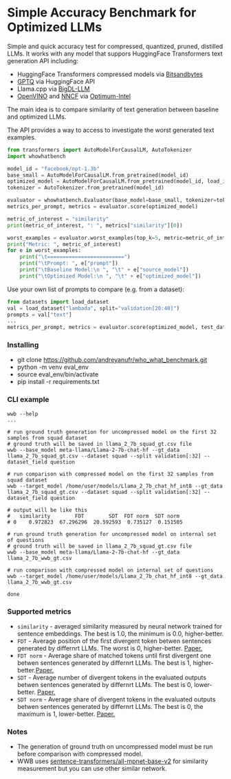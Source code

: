 # Simple Accuracy Benchmark for Optimized LLMs

Simple and quick accuracy test for compressed, quantized, pruned, distilled LLMs. It works with any model that suppors HuggingFace Transformers text generation API including:
* HuggingFace Transformers compressed models via [Bitsandbytes](https://huggingface.co/docs/transformers/main_classes/quantization#transformers.BitsAndBytesConfig)
* [GPTQ](https://huggingface.co/docs/transformers/main_classes/quantization#transformers.GPTQConfig) via HuggingFace API
* Llama.cpp via [BigDL-LLM](https://github.com/intel-analytics/BigDL/tree/main/python/llm)
* [OpenVINO](https://github.com/openvinotoolkit/openvino) and [NNCF](https://github.com/openvinotoolkit/nncf) via [Optimum-Intel](https://github.com/huggingface/optimum-intel)

The main idea is to compare similarity of text generation between baseline and optimized LLMs.

The API provides a way to access to investigate the worst generated text examples.

```python
from transformers import AutoModelForCausalLM, AutoTokenizer
import whowhatbench

model_id = "facebook/opt-1.3b"
base_small = AutoModelForCausalLM.from_pretrained(model_id)
optimized_model = AutoModelForCausalLM.from_pretrained(model_id, load_in_4bit=True, device_map="auto")
tokenizer = AutoTokenizer.from_pretrained(model_id)

evaluator = whowhatbench.Evaluator(base_model=base_small, tokenizer=tokenizer)
metrics_per_prompt, metrics = evaluator.score(optimized_model)

metric_of_interest = "similarity"
print(metric_of_interest, ": ", metrics["similarity"][0])

worst_examples = evaluator.worst_examples(top_k=5, metric=metric_of_interest)
print("Metric: ", metric_of_interest)
for e in worst_examples:
    print("\t=========================")
    print("\tPrompt: ", e["prompt"])
    print("\tBaseline Model:\n ", "\t" + e["source_model"])
    print("\tOptimized Model:\n ", "\t" + e["optimized_model"])

```

Use your own list of prompts to compare (e.g. from a dataset):
```python
from datasets import load_dataset
val = load_dataset("lambada", split="validation[20:40]")
prompts = val["text"]
...
metrics_per_prompt, metrics = evaluator.score(optimized_model, test_data=prompts)
```

### Installing

* git clone https://github.com/andreyanufr/who_what_benchmark.git
* python -m venv eval_env
* source eval_env/bin/activate
* pip install -r requirements.txt

### CLI example

```
wwb --help
...

# run ground truth generation for uncompressed model on the first 32 samples from squad dataset
# ground truth will be saved in llama_2_7b_squad_gt.csv file
wwb --base_model meta-llama/Llama-2-7b-chat-hf --gt_data llama_2_7b_squad_gt.csv --dataset squad --split validation[:32] --dataset_field question

# run comparison with compressed model on the first 32 samples from squad dataset
wwb --target_model /home/user/models/Llama_2_7b_chat_hf_int8 --gt_data llama_2_7b_squad_gt.csv --dataset squad --split validation[:32] --dataset_field question

# output will be like this
#   similarity        FDT        SDT  FDT norm  SDT norm
# 0    0.972823  67.296296  20.592593  0.735127  0.151505

# run ground truth generation for uncompressed model on internal set of questions
# ground truth will be saved in llama_2_7b_squad_gt.csv file
wwb --base_model meta-llama/Llama-2-7b-chat-hf --gt_data llama_2_7b_wwb_gt.csv

# run comparison with compressed model on internal set of questions
wwb --target_model /home/user/models/Llama_2_7b_chat_hf_int8 --gt_data llama_2_7b_wwb_gt.csv

done
```

### Supported metrics

* `similarity` - averaged similarity measured by neural network trained for sentence embeddings. The best is 1.0, the minimum is 0.0, higher-better.
* `FDT` - Average position of the first divergent token betwen sentences generated by differnrt LLMs. The worst is 0, higher-better. [Paper.](https://arxiv.org/abs/2311.01544)
* `FDT norm` - Average share of matched tokens until first divergent one betwen sentences generated by differnrt LLMs. The best is 1, higher-better.[Paper.](https://arxiv.org/abs/2311.01544)
* `SDT` - Average number of divergent tokens in the evaluated outputs betwen sentences generated by differnrt LLMs. The best is 0, lower-better. [Paper.](https://arxiv.org/abs/2311.01544)
* `SDT norm` - Average share of divergent tokens in the evaluated outputs betwen sentences generated by differnrt LLMs. The best is 0, the maximum is 1, lower-better. [Paper.](https://arxiv.org/abs/2311.01544)

### Notes

* The generation of ground truth on uncompressed model must be run before comparison with compressed model.
* WWB uses [sentence-transformers/all-mpnet-base-v2](https://huggingface.co/sentence-transformers/all-mpnet-base-v2) for similarity measurement but you can use other similar network.
